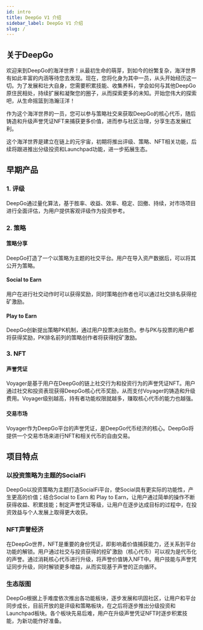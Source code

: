 ```yaml
---
id: intro
title: DeepGo V1 介绍
sidebar_label: DeepGo V1 介绍
slug: /
---
```


## 关于DeepGo
欢迎来到DeepGo的海洋世界！从最初生命的萌芽，到如今的纷繁复杂，海洋世界有如此丰富的内涵等待您去发现。现在，您将化身为其中一员，从头开始经历这一切。为了发展和壮大自身，您需要积累技能、收集养料，学会如何与其他DeepGo原住民相处，持续扩展和凝聚您的圈子，从而探索更多的未知。开始您伟大的探索吧，从生命摇篮到浩瀚汪洋！
​

作为这个海洋世界的一员，您可以参与策略社交来获取DeepGo的核心代币，随后铸造和升级声誉凭证NFT来捕获更多价值，进而参与社区治理，分享生态发展红利。

这个海洋世界是建立在链上的元宇宙，初期将推出评级、策略、NFT相关功能，后续将跟进推出分级投资和Launchpad功能，进一步拓展生态。
## 早期产品
### 1. 评级
DeepGo通过量化算法，基于胜率、收益、效率、稳定、回撤、持续，对市场项目进行全面评估，为用户提供客观评级作为投资参考。
### 2. 策略
#### 策略分享
DeepGo打造了一个以策略为主题的社交平台。用户在导入资产数据后，可以将其公开为策略。
#### Social to Earn
用户在进行社交动作时可以获得奖励，同时策略创作者也可以通过社交排名获得挖矿激励。
#### Play to Earn
DeepGo创新提出策略PK机制，通过用户投票决出胜负。参与PK与投票的用户都将获得奖励，PK排名前列的策略创作者将获得挖矿激励。
### 3. NFT
#### 声誉凭证
Voyager是基于用户在DeepGo的链上社交行为和投资行为的声誉凭证NFT。用户通过社交和投资表现获得DeepGo核心代币奖励，从而支付Voyager的铸造和升级费用。Voyager级别越高，持有者功能权限就越多，赚取核心代币的能力也越强。
#### 交易市场
Voyager作为DeepGo平台的声誉凭证，是DeepGo代币经济的核心。DeepGo将提供一个交易市场来进行NFT和相关代币的自由交易。
## 项目特点
### 以投资策略为主题的SocialFi
DeepGo以投资策略为主题打造SocialFi平台，使Social具有更实际的功能性，产生更高的价值；结合Social to Earn 和 Play to Earn，让用户通过简单的操作不断获得收益、积累技能；制定声誉凭证等级，让用户在逐步达成目标的过程中，在投资效益与个人发展上取得更大收获。
### NFT声誉经济
在DeepGo世界，NFT是重要的身份凭证，即影响着价值捕获能力，还关系到平台功能的解锁。用户通过社交与投资获得的挖矿激励（核心代币）可以视为是代币化的声誉。通过消耗核心代币进行升级，将声誉价值铸入NFT中。用户技能与声誉凭证同步升级，同时解锁更多增益，从而实现基于声誉的正向循环。
### 生态版图
DeepGo根据上手难度依次推出各功能板块，逐步发展和巩固社区，让用户和平台同步成长，目前开放的是评级和策略板块，在之后将逐步推出分级投资和Launchpad板块。各个板块先易后难，用户在升级声誉凭证NFT时逐步积累技能，为新功能作好准备。

